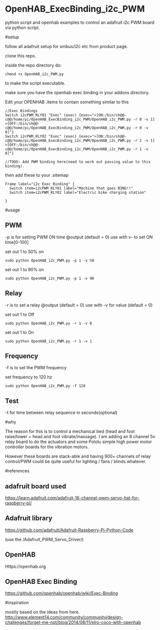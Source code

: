# OpenHAB_ExecBinding_i2c_PWM
python script and openhab examples to control an adafruit i2c PWM board via python script.






#setup

follow all adafruit setup for smbus/i2c etc from product page.

clone this repo.

inside the repo directory do:
```
chmod +x OpenHAB_i2c_PWM.py
```
to make the script executable.

make sure you have the openhab exec binding in your addons directory.

Edit your OPENHAB  .items to contain something similar to this

```
//Exec Bindings  
Switch i2cPWM_RLY01 "Exec" (exec) {exec=">[ON:/bin/sh@@-c@@/home/pi/OpenHAB_ExecBinding_i2c_PWM/OpenHAB_i2c_PWM.py -r 0 -v 1] >[OFF:/bin/sh@@-c@@/home/pi/OpenHAB_ExecBinding_i2c_PWM/OpenHAB_i2c_PWM.py -r 0 -v 0]"}
Switch i2cPWM_RLY02 "Exec" (exec) {exec=">[ON:/bin/sh@@-c@@/home/pi/OpenHAB_ExecBinding_i2c_PWM/OpenHAB_i2c_PWM.py -r 1 -v 1] >[OFF:/bin/sh@@-c@@/home/pi/OpenHAB_ExecBinding_i2c_PWM/OpenHAB_i2c_PWM.py -r 1 -v 0]"}

//TODO: Add PWM binding here(need to work out passing value to this binding).
```

then add these to your .sitemap
```
Frame label="i2c Exec Binding" {  
  Switch item=i2cPWM_RLY01 label="Machine that goes BING!!" 
  Switch item=i2cPWM_RLY02 label="Electric bike charging station" 
  
} 
```

#usage

PWM
---
-p is for setting PWM ON time @output (default = 0)
use with v- to set ON time[0-100]

set out 1 to 50% on
```
sudo python OpenHAB_i2c_PWM.py -p 1 -v 50
```
 
set out 1 to 90% on
```
sudo python OpenHAB_i2c_PWM.py -p 1 -v 90
```

Relay
-----
-r is to set a relay @output (default = 0)
use with -v for value (default = 0)

set out 1 to Off
```
sudo python OpenHAB_i2c_PWM.py -r 1 -v 0
```

set out 1 to On
```
sudo python OpenHAB_i2c_PWM.py -r 1 -v 1
```


Frequency
---------

-f is to set the PWM frequency

set frequency to 120 hz
```
sudo python OpenHAB_i2c_PWM.py -f 120 
```
 
 
Test
----
-t for time between relay sequence in seconds(optional)




#why

The reason for this is to control a mechanical bed  (head and foot raise/lower + head and foot vibrate/massage). 
I am adding an 8 channel 5v relay board to do the actuators and some Pololu simple high power motor controller boards for the vibration motors. 

However these boards are stack-able and having 900+ channels of relay control/PWM could be quite useful for lighting / fans / blinds whatever. 


#references


adafruit board used
-------------------
https://learn.adafruit.com/adafruit-16-channel-pwm-servo-hat-for-raspberry-pi/

Adafruit library
----------------
https://github.com/adafruit/Adafruit-Raspberry-Pi-Python-Code

(use the /Adafruit_PWM_Servo_Driver/)

OpenHAB
-------
Https://openhab.org

OpenHAB Exec Binding
--------------------
https://github.com/openhab/openhab/wiki/Exec-Binding




#inspiration

mostly based on the ideas from here.
http://www.element14.com/community/community/design-challenges/forget-me-not/blog/2014/08/11/elro-coco-with-openhab



